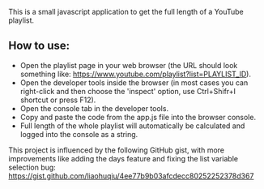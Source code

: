 This is a small javascript application to get the full length of a YouTube playlist.  
  
## How to use:
- Open the playlist page in your web browser (the URL should look something like: https://www.youtube.com/playlist?list=PLAYLIST_ID).
- Open the developer tools inside the browser (in most cases you can right-click and then choose the 'inspect' option, use Ctrl+Shifr+I shortcut or press F12).
- Open the console tab in the developer tools.
- Copy and paste the code from the app.js file into the browser console.
- Full length of the whole playlist will automatically be calculated and logged into the console as a string.  
  
This project is influenced by the following GitHub gist, with more improvements like adding the days feature and fixing the list variable selection bug:  
https://gist.github.com/liaohuqiu/4ee77b9b03afcdecc80252252378d367
